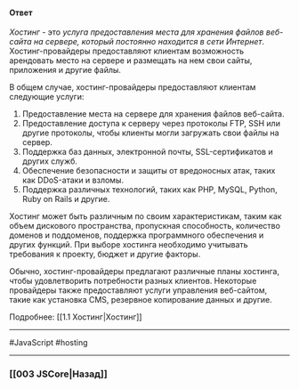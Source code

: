 #### Ответ

*Хостинг* - это *услуга предоставления места для хранения файлов веб-сайта на сервере, который постоянно находится в сети Интернет*. Хостинг-провайдеры предоставляют клиентам возможность арендовать место на сервере и размещать на нем свои сайты, приложения и другие файлы.

В общем случае, хостинг-провайдеры предоставляют клиентам следующие услуги:
1. Предоставление места на сервере для хранения файлов веб-сайта.
2. Предоставление доступа к серверу через протоколы FTP, SSH или другие протоколы, чтобы клиенты могли загружать свои файлы на сервер.
3. Поддержка баз данных, электронной почты, SSL-сертификатов и других служб.
4. Обеспечение безопасности и защиты от вредоносных атак, таких как DDoS-атаки и взломы.
5. Поддержка различных технологий, таких как PHP, MySQL, Python, Ruby on Rails и другие.

Хостинг может быть различным по своим характеристикам, таким как объем дискового пространства, пропускная способность, количество доменов и поддоменов, поддержка программного обеспечения и других функций. При выборе хостинга необходимо учитывать требования к проекту, бюджет и другие факторы.

Обычно, хостинг-провайдеры предлагают различные планы хостинга, чтобы удовлетворить потребности разных клиентов. Некоторые провайдеры также предоставляют услуги управления веб-сайтом, такие как установка CMS, резервное копирование данных и другие.

Подробнее: [[1.1 Хостинг|Хостинг]] 

___
 #JavaScript #hosting 

___

### [[003 JSCore|Назад]]
